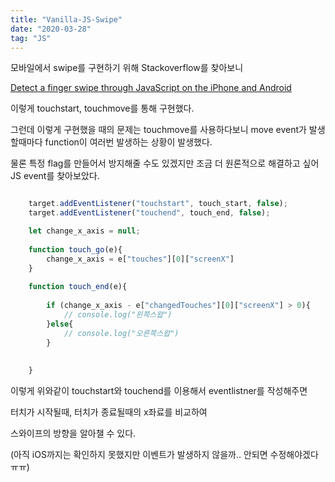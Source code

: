 ```yaml
---
title: "Vanilla-JS-Swipe"
date: "2020-03-28"
tag: "JS"
---
```

모바일에서 swipe를 구현하기 위해 Stackoverflow를 찾아보니

[Detect a finger swipe through JavaScript on the iPhone and Android](https://stackoverflow.com/questions/2264072/detect-a-finger-swipe-through-javascript-on-the-iphone-and-android)

이렇게 touchstart, touchmove를  통해 구현했다.

그런데 이렇게 구현했을 때의 문제는 touchmove를 사용하다보니 move event가 발생할때마다 function이 여러번 발생하는 상황이 발생했다.

물론 특정 flag를 만들어서 방지해줄 수도 있겠지만 조금 더 원론적으로 해결하고 싶어 JS event를 찾아보았다.


```javascript

    target.addEventListener("touchstart", touch_start, false);
    target.addEventListener("touchend", touch_end, false);

    let change_x_axis = null;
    
    function touch_go(e){
        change_x_axis = e["touches"][0]["screenX"]
    }
    
    function touch_end(e){
    
        if (change_x_axis - e["changedTouches"][0]["screenX"] > 0){
            // console.log("왼쪽스왑")
        }else{
            // console.log("오른쪽스왑")
        }
    
    
    }
```

이렇게 위와같이 touchstart와 touchend를 이용해서 eventlistner를 작성해주면

터치가 시작될때, 터치가 종료될때의 x좌료를 비교하여

스와이프의 방향을 알아챌 수 있다.

(아직 iOS까지는 확인하지 못했지만 이벤트가 발생하지 않을까.. 안되면 수정해야겠다 ㅠㅠ)